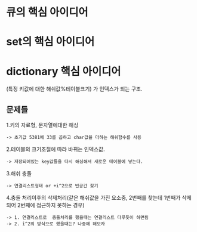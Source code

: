 # 큐의 핵심 아이디어




# set의 핵심 아이디어







# dictionary 핵심 아이디어

  (특정 키값에 대한 해쉬값%테이블크기) 가 인덱스가 되는 구조.

  ## 문제들
  1.키의 자료형, 문자열에대한 해싱
  
    -> 초기값 5381에 33를 곱하고 char값을 더하는 해쉬함수를 사용
  
  2.테이블의 크기조절에 따라 바뀌는 인덱스값.

    -> 저장되어있는 key값들을 다시 해싱해서 새로운 테이블에 넣는다.
  
  3.해쉬 충돌

    -> 연결리스트형태 or +i^2으로 빈공간 찾기
  
  4.충돌 처리이후의 삭제처리(같은 해쉬값을 가진 요소중, 2번째를 찾는데 1번째가 삭제되어 2번째에 접근하지 못하는 경우)

    -> 1. 연결리스트로  충돌처리를 했을때는 연결리스트 다루듯이 하면됨
    -> 2. i^2의 방식으로 했을때는? 나중에 해보자
